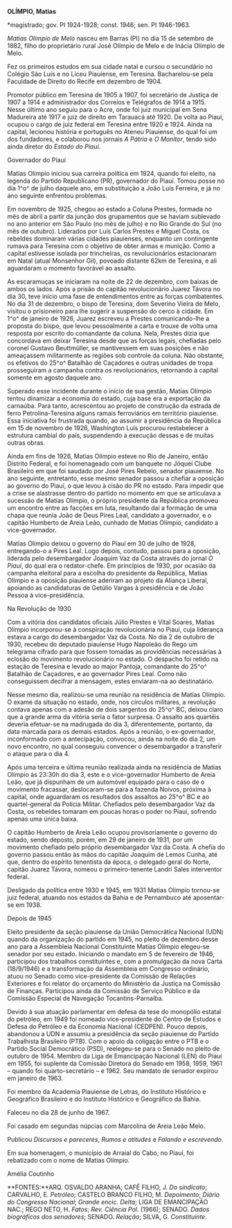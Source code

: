 **OLÍMPIO, Matias**

\*magistrado; gov. PI 1924-1928; const. 1946; sen. PI 1946-1963.

*Matias Olímpio de Melo* nasceu em Barras (PI) no dia 15 de setembro de
1882, filho do proprietário rural José Olímpio de Melo e de Inácia
Olímpio de Melo.

Fez os primeiros estudos em sua cidade natal e cursou o secundário no
Colégio São Luís e no Liceu Piauiense, em Teresina. Bacharelou-se pela
Faculdade de Direito do Recife em dezembro de 1904.

Promotor público em Teresina de 1905 a 1907, foi secretário de Justiça
de 1907 a 1914 e administrador dos Correios e Telégrafos de 1914 a 1915.
Nesse último ano seguiu para o Acre, onde foi juiz municipal em Sena
Madureira até 1917 e juiz de direito em Tarauacá até 1920. De volta ao
Piauí, ocupou o cargo de juiz federal em Teresina entre 1920 e 1924.
Ainda na capital, lecionou história e português no Ateneu Piauiense, do
qual foi um dos fundadores, e colaborou nos jornais *A Pátria* e *O
Monitor*, tendo sido ainda diretor do *Estado do Piauí*.

Governador do Piauí

Matias Olímpio iniciou sua carreira política em 1924, quando foi eleito,
na legenda do Partido Republicano (PR), governador do Piauí. Tomou posse
no dia 1^o^ de julho daquele ano, em substituição a João Luís Ferreira,
e já no ano seguinte enfrentou problemas.

Em novembro de 1925, chegou ao estado a Coluna Prestes, formada no mês
de abril a partir da junção dos grupamentos que se haviam sublevado no
ano anterior em São Paulo (no mês de julho) e no Rio Grande do Sul (no
mês de outubro). Liderados por Luís Carlos Prestes e Miguel Costa, os
rebeldes dominaram várias cidades piauienses, enquanto um contingente
rumava para Teresina com o objetivo de obter armas e munição. Como a
capital estivesse isolada por trincheiras, os revolucionários
estacionaram em Natal (atual Monsenhor Gil), povoado distante 62km de
Teresina, e ali aguardaram o momento favorável ao assalto.

As escaramuças se iniciaram na noite de 22 de dezembro, com baixas de
ambos os lados. Após a prisão do capitão revolucionário Juarez Távora no
dia 30, teve início uma fase de entendimentos entre as forças
combatentes. No dia 31 de dezembro, o bispo de Teresina, dom Severino
Vieira de Melo, visitou o prisioneiro para lhe sugerir a suspensão do
cerco à cidade. Em 1^o^ de janeiro de 1926, Juarez escreveu a Prestes
comunicando-lhe a proposta do bispo, que levou pessoalmente a carta e
trouxe de volta uma resposta por escrito do comandante da coluna. Nela,
Prestes dizia que concordava em deixar Teresina desde que as forças
legais, chefiadas pelo coronel Gustavo Beuttmüller, se mantivessem em
suas posições e não ameaçassem militarmente as regiões sob controle da
coluna. Não obstante, os efetivos do 25^o^ Batalhão de Caçadores e
outras unidades de tropa prosseguiram a campanha contra os
revolucionários, retornando à capital somente em agosto daquele ano.

Superado esse incidente durante o início de sua gestão, Matias Olímpio
tentou dinamizar a economia do estado, cuja base era a exportação da
carnaúba. Para tanto, acrescentou ao projeto de construção da estrada de
ferro Petrolina-Teresina alguns ramais ferroviários em território
piauiense. Essa iniciativa foi frustrada quando, ao assumir a
presidência da República em 15 de novembro de 1926, Washington Luís
procurou restabelecer a estrutura cambial do país, suspendendo a
execução dessas e de muitas outras obras.

Ainda em fins de 1926, Matias Olímpio esteve no Rio de Janeiro, então
Distrito Federal, e foi homenageado com um banquete no Jóquei Clube
Brasileiro em que foi saudado por José Pires Rebelo, senador piauiense.
No ano seguinte, entretanto, esse mesmo senador passou a chefiar a
oposição ao governo do Piauí, o que levou à cisão do PR no estado. Para
impedir que a crise se alastrasse dentro do partido no momento em que se
articulava a sucessão de Matias Olímpio, o próprio presidente da
República promoveu um encontro entre as facções em luta, resultando daí
a formação de uma chapa que reunia João de Deus Pires Leal, candidato a
governador, e o capitão Humberto de Areia Leão, cunhado de Matias
Olímpio, candidato a vice-governador.

Matias Olímpio deixou o governo do Piauí em 30 de julho de 1928,
entregando-o a Pires Leal. Logo depois, contudo, passou para a oposição,
liderada pelo desembargador Joaquim Vaz da Costa através do jornal *O
Piauí*, do qual era o redator-chefe. Em princípios de 1930, por ocasião
da campanha eleitoral para a escolha do presidente da República, Matias
Olímpio e a oposição piauiense aderiram ao projeto da Aliança Liberal,
apoiando as candidaturas de Getúlio Vargas à presidência e de João
Pessoa à vice-presidência.

Na Revolução de 1930

Com a vitória dos candidatos oficiais Júlio Prestes e Vital Soares,
Matias Olímpio incorporou-se à conspiração revolucionária no Piauí, cuja
liderança estava a cargo do desembargador Vaz da Costa. No dia 2 de
outubro de 1930, recebeu do deputado piauiense Hugo Napoleão do Rego um
telegrama cifrado para que fossem tomadas as providências necessárias à
eclosão do movimento revolucionário no estado. O despacho foi retido na
estação de Teresina e levado ao major Pantoja, comandante do 25^o^
Batalhão de Caçadores, e ao governador Pires Leal. Como não conseguissem
decifrar a mensagem, estes enviaram-na ao destinatário.

Nesse mesmo dia, realizou-se uma reunião na residência de Matias
Olímpio. O exame da situação no estado, onde, nos círculos militares, a
revolução contava apenas com a adesão de dois sargentos do 25^o^ BC,
deixou claro que a grande arma da vitória seria o fator surpresa. O
assalto aos quartéis deveria efetuar-se na madrugada do dia 3,
diferentemente, portanto, da data marcada para os demais estados. Após a
reunião, o ex-governador, inconformado com a antecipação, convocou,
ainda na noite do dia 2, um novo encontro, no qual conseguiu convencer o
desembargador a transferir o ataque para o dia 4.

Após uma terceira e última reunião realizada ainda na residência de
Matias Olímpio às 23:30h do dia 3, este e o vice-governador Humberto de
Areia Leão, que já dispunham de um automóvel equipado para o caso de o
movimento fracassar, deslocaram-se para a fazenda Noivos, próxima à
capital, onde aguardaram os resultados dos assaltos ao 25^o^ BC e ao
quartel-general da Polícia Militar. Chefiados pelo desembargador Vaz da
Costa, os rebeldes tomaram em poucas horas o poder no Piauí, sofrendo
apenas uma única baixa.

O capitão Humberto de Areia Leão ocupou provisoriamente o governo do
estado, sendo deposto, porém, em 29 de janeiro de 1931, por um movimento
chefiado pelo próprio desembargador Vaz da Costa. A chefia do governo
passou então às mãos do capitão Joaquim de Lemos Cunha, até que, dentro
do espírito tenentista da época, o delegado geral do Norte, capitão
Juarez Távora, nomeou o primeiro-tenente Landri Sales interventor
federal.

Desligado da política entre 1930 e 1945, em 1931 Matias Olímpio
tornou-se juiz federal, atuando nos estados da Bahia e de Pernambuco até
aposentar-se em 1938.

Depois de 1945

Eleito presidente da seção piauiense da União Democrática Nacional (UDN)
quando da organização do partido em 1945, no pleito de dezembro desse
ano para a Assembleia Nacional Constituinte Matias Olímpio elegeu-se
senador por seu estado. Iniciando o mandato em 5 de fevereiro de 1946,
participou dos trabalhos constituintes e, com a promulgação da nova
Carta (18/9/1946) e a transformação da Assembleia em Congresso
ordinário, atuou no Senado como vice-presidente da Comissão de Relações
Exteriores e foi relator do orçamento do Ministério da Justiça na
Comissão de Finanças. Participou ainda da Comissão de Serviço Público e
da Comissão Especial de Navegação Tocantins-Parnaíba.

Devido à sua atuação parlamentar em defesa da tese do monopólio estatal
do petróleo, em 1949 foi nomeado vice-presidente do Centro de Estudos e
Defesa do Petróleo e da Economia Nacional (CEDPEN). Pouco depois,
abandonou a UDN e assumiu a presidência da seção piauiense do Partido
Trabalhista Brasileiro (PTB). Com o apoio da coligação entre o PTB e o
Partido Social Democrático (PSD), reelegeu-se para o Senado no pleito de
outubro de 1954. Membro da Liga de Emancipação Nacional (LEN) do Piauí
em 1955, foi suplente da Comissão Diretora do Senado em 1958, 1959, 1961
– quando foi quarto-secretário – e 1962. Seu mandato de senador expirou
em janeiro de 1963.

Foi membro da Academia Piauiense de Letras, do Instituto Histórico e
Geográfico Brasileiro e do Instituto Histórico e Geográfico da Bahia.

Faleceu no dia 28 de junho de 1967.

Foi casado em segundas núpcias com Marcolina de Areia Leão Melo.

Publicou *Discursos e pareceres*, *Rumos e atitudes* e *Falando e
escrevendo*.

Em sua homenagem, o município de Arraial do Cabo, no Piauí, foi
rebatizado com o nome de Matias Olímpio.

Amélia Coutinho

**FONTES:**ARQ. OSVALDO ARANHA; CAFÉ FILHO, J. *Do* s*indicato*;
CARVALHO, E. *Petróleo*; CASTELO BRANCO FILHO, M. *Depoimento*; *Diário
do Congresso Nacional*; *Grande encic. Delta*; LIGA DE EMANCIPAÇÃO NAC.;
REGO NETO, H. *Fatos*; *Rev. Ciência Pol*. (1966); SENADO. *Dados
biográficos dos senadores*; SENADO. *Relação*; SILVA, G. *Constituinte*.
